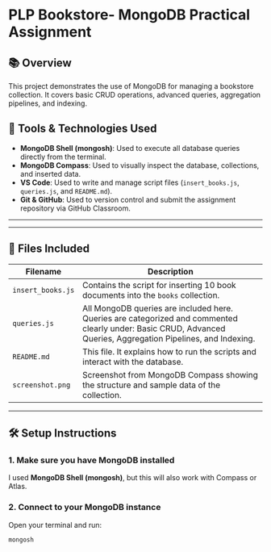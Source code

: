 # PLP Bookstore- MongoDB Practical Assignment

## 📚 Overview

This project demonstrates the use of MongoDB for managing a bookstore collection. It covers basic CRUD operations, advanced queries, aggregation pipelines, and indexing.

## 🧰 Tools & Technologies Used

- **MongoDB Shell (mongosh)**: Used to execute all database queries directly from the terminal.
- **MongoDB Compass**: Used to visually inspect the database, collections, and inserted data.
- **VS Code**: Used to write and manage script files (`insert_books.js`, `queries.js`, and `README.md`).
- **Git & GitHub**: Used to version control and submit the assignment repository via GitHub Classroom.

---

---

## 📂 Files Included

| Filename          | Description                                                                                                                                                    |
| ----------------- | -------------------------------------------------------------------------------------------------------------------------------------------------------------- |
| `insert_books.js` | Contains the script for inserting 10 book documents into the `books` collection.                                                                               |
| `queries.js`      | All MongoDB queries are included here. Queries are categorized and commented clearly under: Basic CRUD, Advanced Queries, Aggregation Pipelines, and Indexing. |
| `README.md`       | This file. It explains how to run the scripts and interact with the database.                                                                                  |
| `screenshot.png`  | Screenshot from MongoDB Compass showing the structure and sample data of the collection.                                                                       |

---

## 🛠️ Setup Instructions

### 1. Make sure you have MongoDB installed

I used **MongoDB Shell (mongosh)**, but this will also work with Compass or Atlas.

### 2. Connect to your MongoDB instance

Open your terminal and run:

```bash
mongosh
```
